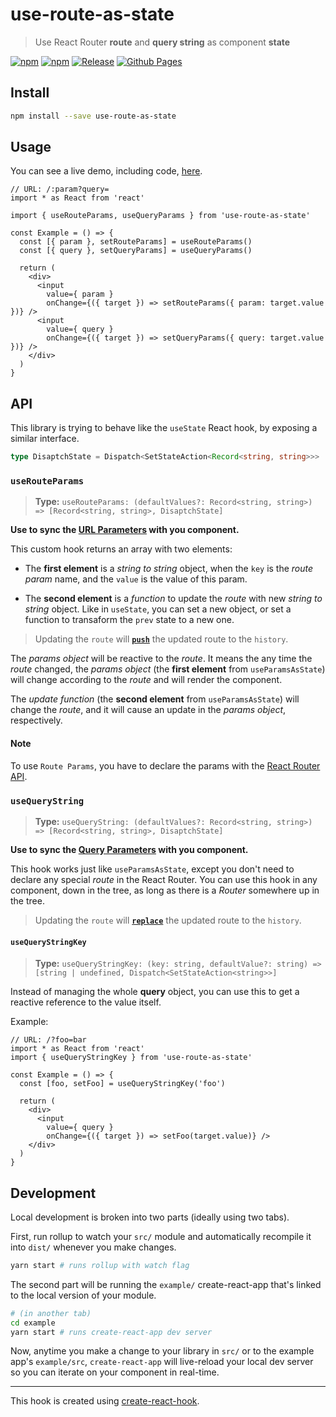 # use-route-as-state

> Use React Router **route** and **query string** as component **state**

[![npm](https://img.shields.io/npm/v/use-route-as-state?logo=npm&label=version)](https://www.npmjs.com/package/use-route-as-state)
[![npm](https://img.shields.io/npm/dw/use-route-as-state?label=npm)](https://www.npmjs.com/package/use-route-as-state)
[![Release](https://github.com/baruchiro/use-route-as-state/workflows/Release/badge.svg)](https://github.com/baruchiro/use-route-as-state/actions?query=workflow%3ARelease)
[![Github Pages](https://github.com/baruchiro/use-route-as-state/workflows/Github%20Pages/badge.svg)](https://baruchiro.github.io/use-route-as-state/)

## Install

```bash
npm install --save use-route-as-state
```

## Usage

You can see a live demo, including code, [here](https://baruchiro.github.io/use-route-as-state/).

```tsx
// URL: /:param?query=
import * as React from 'react'

import { useRouteParams, useQueryParams } from 'use-route-as-state'

const Example = () => {
  const [{ param }, setRouteParams] = useRouteParams()
  const [{ query }, setQueryParams] = useQueryParams()

  return (
    <div>
      <input
        value={ param }
        onChange={({ target }) => setRouteParams({ param: target.value })} />
      <input
        value={ query }
        onChange={({ target }) => setQueryParams({ query: target.value })} />
    </div>
  )
}
```

## API

This library is trying to behave like the `useState` React hook, by exposing a similar interface.

```typescript
type DisaptchState = Dispatch<SetStateAction<Record<string, string>>>
```

### `useRouteParams`

> **Type:** `useRouteParams: (defaultValues?: Record<string, string>) => [Record<string, string>, DisaptchState]`

**Use to sync the [URL Parameters](https://reactrouter.com/web/example/url-params) with you component.**

This custom hook returns an array with two elements:

- The **first element** is a *string to string* object, when the `key` is the *route param* name, and the `value` is the value of this param.

- The **second element** is a *function* to update the *route* with new *string to string* object. Like in `useState`, you can set a new object, or set a function to transaform the `prev` state to a new one.

> Updating the `route` will [**`push`**](https://reactrouter.com/web/api/history) the updated route to the `history`.

The *params object* will be reactive to the *route*. It means the any time the *route* changed, the *params object* (the **first element** from `useParamsAsState`) will change according to the *route* and will render the component.

The *update function* (the **second element** from `useParamsAsState`) will change the *route*, and it will cause an update in the *params object*, respectively.

#### Note

To use `Route Params`, you have to declare the params with the [React Router API](https://reactrouter.com/web/example/url-params).

### `useQueryString`

> **Type:** `useQueryString: (defaultValues?: Record<string, string>) => [Record<string, string>, DisaptchState]`

**Use to sync the [Query Parameters](https://reactrouter.com/web/example/query-parameters) with you component.**

This hook works just like `useParamsAsState`, except you don't need to declare any special *route* in the React Router. You can use this hook in any component, down in the tree, as long as there is a *Router* somewhere up in the tree.

> Updating the `route` will [**`replace`**](https://reactrouter.com/web/api/history) the updated route to the `history`.

#### `useQueryStringKey`

> **Type:** `useQueryStringKey: (key: string, defaultValue?: string) => [string | undefined, Dispatch<SetStateAction<string>>]`

Instead of managing the whole **query** object, you can use this to get a reactive reference to the value itself.

Example:

```tsx
// URL: /?foo=bar
import * as React from 'react'
import { useQueryStringKey } from 'use-route-as-state'

const Example = () => {
  const [foo, setFoo] = useQueryStringKey('foo')

  return (
    <div>
      <input
        value={ query }
        onChange={({ target }) => setFoo(target.value)} />
    </div>
  )
}
```

## Development

Local development is broken into two parts (ideally using two tabs).

First, run rollup to watch your `src/` module and automatically recompile it into `dist/` whenever you make changes.

```bash
yarn start # runs rollup with watch flag
```

The second part will be running the `example/` create-react-app that's linked to the local version of your module.

```bash
# (in another tab)
cd example
yarn start # runs create-react-app dev server
```

Now, anytime you make a change to your library in `src/` or to the example app's `example/src`, `create-react-app` will live-reload your local dev server so you can iterate on your component in real-time.

---

This hook is created using [create-react-hook](https://github.com/hermanya/create-react-hook).
